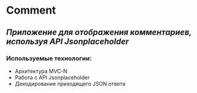 # Comment

## _Приложение для отображения комментариев, используя API Jsonplaceholder_  



<p>
    
### Используемые технологии:  
  
- Архитектура MVC-N
- Работа с API Jsonplaceholder
- Декодирование приходящего JSON ответа
</p>
